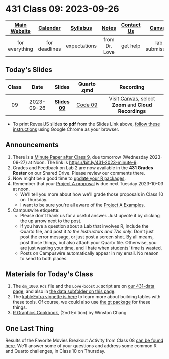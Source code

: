 # 431 Class 09: 2023-09-26

[Main Website](https://thomaselove.github.io/431-2023/) | [Calendar](https://thomaselove.github.io/431-2023/calendar.html) | [Syllabus](https://thomaselove.github.io/431-syllabus-2023/) | [Notes](https://thomaselove.github.io/431-notes/) | [Contact Us](https://thomaselove.github.io/431-2023/contact.html) | [Canvas](https://canvas.case.edu) | [Data and Code](https://github.com/THOMASELOVE/431-data)
:-----------: | :--------------: | :----------: | :---------: | :-------------: | :-----------: | :------------:
for everything | for deadlines | expectations | from Dr. Love | get help | lab submission | for downloads

## Today's Slides

Class | Date | Slides | Quarto .qmd | Recording
:---: | :--------: | :------: | :------: | :-------------:
09 | 2023-09-26 | **[Slides 09](https://thomaselove.github.io/431-slides-2023/class09.html)** | [Code 09](https://thomaselove.github.io/431-slides-2023/class09.qmd) | Visit [Canvas](https://canvas.case.edu/), select **Zoom** and **Cloud Recordings**

- To print RevealJS slides **to pdf** from the Slides Link above, [follow these instructions](https://quarto.org/docs/presentations/revealjs/presenting.html#print-to-pdf) using Google Chrome as your browser.

## Announcements

1. There is a [Minute Paper after Class 9](https://bit.ly/431-2023-minute-9), due tomorrow (Wednesday 2023-09-27) at Noon. The link is <https://bit.ly/431-2023-minute-9>.
2. Grades and Feedback on Lab 2 are now available in the **431 Grades Roster** on our Shared Drive. Please review our comments there.
3. Now might be a good time to [update your R packages](https://thomaselove.github.io/431-2023/software.html#updating-your-r-packages).
4. Remember that your [Project A proposal](https://thomaselove.github.io/431-projectA-2023/) is due next Tuesday 2023-10-03 at noon.
    - We'll tell you more about how we'll grade those proposals in Class 10 on Thursday.
    - I want to be sure you're all aware of the [Project A Examples](https://thomaselove.github.io/431-projectA-2023/examples.html).
5. Campuswire etiquette:
    - Please don't thank us for a useful answer. Just upvote it by clicking the up arrow next to the post.
    - If you have a question about a Lab that involves R, include the Quarto file, and post it *to the Instructors and TAs only*. Don't just post the error message, or just post a screen shot. By all means, post those things, but also attach your Quarto file. Otherwise, you are just wasting your time, and I hate when students' time is wasted.
    - Posts on Campuswire automatically appear in my email. No reason to send to both places.
 
## Materials for Today's Class

1. The `dm_1000.Rds` file and the `Love-boost.R` script are on [our 431-data page](https://github.com/THOMASELOVE/431-data), and also in [the data subfolder on this page](https://github.com/THOMASELOVE/431-classes-2023/tree/main/class09/data).
2. The [kableExtra vignette is here](https://cran.r-project.org/web/packages/kableExtra/vignettes/awesome_table_in_html.html) to learn more about building tables with these tools. Of course, we could also use [the gt package](https://gt.rstudio.com/) for these things.
3. [R Graphics Cookbook](https://r-graphics.org/), (2nd Edition) by Winston Chang

## One Last Thing

Results of the Favorite Movies Breakout Activity from Class 08 [can be found here](https://github.com/THOMASELOVE/431-classes-2023/blob/main/movies/breakout1_results.md). We'll answer some of your questions and address some common R and Quarto challenges, in Class 10 on Thursday.



